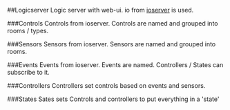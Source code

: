 ##Logicserver
Logic server with web-ui. io from [ioserver](github.com/jmu0/ioserver) is used.

###Controls
Controls from ioserver. Controls are named and grouped into rooms / types.

###Sensors
Sensors from ioserver. Sensors are named and grouped into rooms.

###Events
Events from ioserver. Events are named. Controllers / States can subscribe to it.

###Controllers
Controllers set controls based on events and sensors.

###States
Sates sets Controls and controllers to put everything in a 'state'
